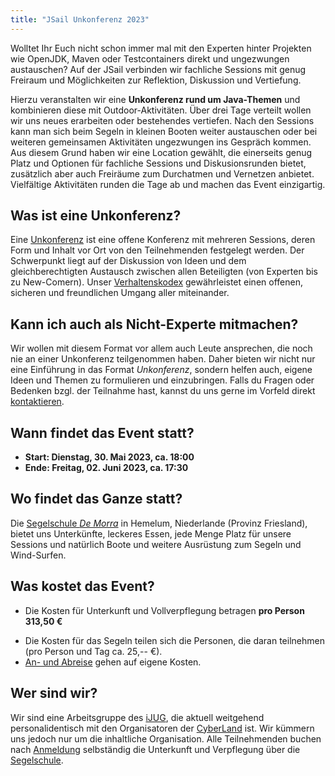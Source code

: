```yaml
---
title: "JSail Unkonferenz 2023"
---
```


Wolltet Ihr Euch nicht schon immer mal mit den Experten hinter Projekten wie OpenJDK, Maven oder Testcontainers direkt und ungezwungen austauschen?
Auf der JSail verbinden wir fachliche Sessions mit genug Freiraum und Möglichkeiten zur Reflektion, Diskussion und Vertiefung.

[//]: # (TODO hier Bild mit Lernenden ...)

Hierzu veranstalten wir eine **Unkonferenz rund um Java-Themen** und kombinieren diese mit Outdoor-Aktivitäten.
Über drei Tage verteilt wollen wir uns neues erarbeiten oder bestehendes vertiefen.
Nach den Sessions kann man sich beim Segeln in kleinen Booten weiter austauschen oder bei weiteren gemeinsamen Aktivitäten ungezwungen ins Gespräch kommen.
Aus diesem Grund haben wir eine Location gewählt, die einerseits genug Platz und Optionen für fachliche Sessions und Diskusionsrunden bietet, zusätzlich aber  auch Freiräume zum Durchatmen und Vernetzen anbietet.
Vielfältige Aktivitäten runden die Tage ab und machen das Event einzigartig.


[//]: # (Die Sessions der Unkonferenz finden jeweils an halben Tagen in konzentrierten, einstündigen Sessions statt.)

[//]: # (In der anderen Hälfte des Tages gehen wir in kleinen Booten &#40;je 3-5 Personen&#41; auf einem nahegelegenen See segeln.)

[//]: # (Dies soll nicht nur als Ausgleich zu den komplexen & fachlichen Themen dienen, sondern auch helfen, diese noch einmal zu reflektieren und in einer völlig ungezwungenen Umgebung bei Bedarf weiterzudiskutieren. )

[//]: # (Natürlich ist auch ein Austausch über die Sessions der anderen _MatrosInnen_ spannend.)

[//]: # (TODO hier Bild vom Segeln)

## Was ist eine Unkonferenz?

Eine [Unkonferenz](unkonferenz/) ist eine offene Konferenz mit mehreren Sessions, deren Form und Inhalt vor Ort von den Teilnehmenden festgelegt werden.
Der Schwerpunkt liegt auf der Diskussion von Ideen und dem gleichberechtigten Austausch zwischen allen Beteiligten (von Experten bis zu New-Comern).
Unser [Verhaltenskodex](verhaltenskodex/) gewährleistet einen offenen, sicheren und freundlichen Umgang aller miteinander.

## Kann ich auch als Nicht-Experte mitmachen?

Wir wollen mit diesem Format vor allem auch Leute ansprechen, die noch nie an einer Unkonferenz teilgenommen haben.
Daher bieten wir nicht nur eine Einführung in das Format _Unkonferenz_, sondern helfen auch, eigene Ideen und Themen zu formulieren und einzubringen.
Falls du Fragen oder Bedenken bzgl. der Teilnahme hast, kannst du uns gerne im Vorfeld direkt [kontaktieren](mailto:jsail-orga@ijug.eu).

[//]: # (TODO Mailverteiler anlegen)

## Wann findet das Event statt?

* **Start: Dienstag, 30. Mai 2023, ca. 18:00**
* **Ende: Freitag, 02. Juni 2023, ca. 17:30**

## Wo findet das Ganze statt?

Die [Segelschule _De Morra_](https://zeilschooldemorra.nl/) in Hemelum, Niederlande (Provinz Friesland), bietet uns Unterkünfte, leckeres Essen, jede Menge Platz für unsere Sessions und natürlich Boote und weitere Ausrüstung zum Segeln und Wind-Surfen.

## Was kostet das Event?

[//]: # (TODO Kosten für das Segeln klären, sowie Flatrate Getränke und Belegung der Zimmer: Single/Double vs. Kosten)

* Die Kosten für Unterkunft und Vollverpflegung betragen **pro Person 313,50 €**

[//]: # (  * Enthalten sind alle Mahlzeiten &#40;es gibt auch ein vegetarisches/veganes Angebot&#41;, Kaffee/Tee, sowie die Soft-Drinks)

[//]: # (  * Die Unterbringung erfolgt in 4 Bett-Zimmern &#40;Stil Jugendherberge, mit gemeinsamen Sanitäreinrichtungen&#41;, die jedoch nur einzeln bzw. bei Bedarf zu zweit belegt werden.)
* Die Kosten für das Segeln teilen sich die Personen, die daran teilnehmen (pro Person und Tag ca. 25,-- €).
* [An- und Abreise](an+abreise/) gehen auf eigene Kosten.

## Wer sind wir?

Wir sind eine Arbeitsgruppe des [iJUG](https://ijug.eu), die aktuell weitgehend personalidentisch mit den Organisatoren der [CyberLand](https://cyberland.ijug.eu) ist.
Wir kümmern uns jedoch nur um die inhaltliche Organisation.
Alle Teilnehmenden buchen nach [Anmeldung](anmeldung/) selbständig die Unterkunft und Verpflegung über die [Segelschule](location/).